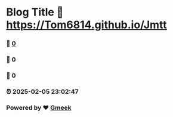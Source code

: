 # Blog Title :link: https://Tom6814.github.io/Jmtt 
### :page_facing_up: [0](https://Tom6814.github.io/Jmtt/tag.html) 
### :speech_balloon: 0 
### :hibiscus: 0 
### :alarm_clock: 2025-02-05 23:02:47 
### Powered by :heart: [Gmeek](https://github.com/Meekdai/Gmeek)
